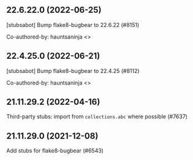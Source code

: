 ## 22.6.22.0 (2022-06-25)

[stubsabot] Bump flake8-bugbear to 22.6.22 (#8151)

Co-authored-by: hauntsaninja <>

## 22.4.25.0 (2022-06-21)

[stubsabot] Bump flake8-bugbear to 22.4.25 (#8112)

Co-authored-by: hauntsaninja <>

## 21.11.29.2 (2022-04-16)

Third-party stubs: import from `collections.abc` where possible (#7637)

## 21.11.29.0 (2021-12-08)

Add stubs for flake8-bugbear (#6543)

